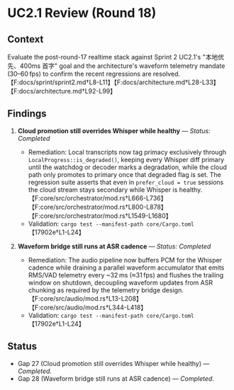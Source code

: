 # UC2.1 Review (Round 18)

## Context
Evaluate the post-round-17 realtime stack against Sprint 2 UC2.1's "本地优先、400ms 首字" goal and the architecture's waveform telemetry mandate (30–60 fps) to confirm the recent regressions are resolved.【F:docs/sprint/sprint2.md†L8-L11】【F:docs/architecture.md†L28-L33】【F:docs/architecture.md†L92-L99】

## Findings

1. **Cloud promotion still overrides Whisper while healthy** — *Status: Completed*
   - Remediation: Local transcripts now tag primacy exclusively through `LocalProgress::is_degraded()`, keeping every Whisper diff primary until the watchdog or decoder marks a degradation, while the cloud path only promotes to primary once that degraded flag is set. The regression suite asserts that even in `prefer_cloud = true` sessions the cloud stream stays secondary while Whisper is healthy.【F:core/src/orchestrator/mod.rs†L666-L736】【F:core/src/orchestrator/mod.rs†L800-L878】【F:core/src/orchestrator/mod.rs†L1549-L1680】
   - Validation: `cargo test --manifest-path core/Cargo.toml`【17902e†L1-L24】

2. **Waveform bridge still runs at ASR cadence** — *Status: Completed*
   - Remediation: The audio pipeline now buffers PCM for the Whisper cadence while draining a parallel waveform accumulator that emits RMS/VAD telemetry every ~32 ms (≈31 fps) and flushes the trailing window on shutdown, decoupling waveform updates from ASR chunking as required by the telemetry bridge design.【F:core/src/audio/mod.rs†L13-L208】【F:core/src/audio/mod.rs†L344-L418】
   - Validation: `cargo test --manifest-path core/Cargo.toml`【17902e†L1-L24】

## Status
- Gap 27 (Cloud promotion still overrides Whisper while healthy) — *Completed*.
- Gap 28 (Waveform bridge still runs at ASR cadence) — *Completed*.
